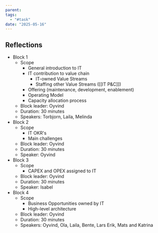```yaml
---
parent: 
tags:
  - "#task"
date: "2025-05-16"
---
```

## Reflections
- Block 1
	- Scope
		- General introduction to IT
		- IT contribution to value chain
			- IT-owned Value Streams
			- Staffing other Value Streams ([[IT P&C]])
		- Offering (maintenance, development, enablement)
		- Operating Model
		- Capacity allocation process
	- Block leader: Oyvind
	- Duration: 30 minutes
	- Speakers: Torbjorn, Laila, Melinda
- Block 2
	- Scope
		- IT OKR's 
		- Main challenges
	- Block leader: Oyvind
	- Duration: 30 minutes
	- Speaker: Oyvind
- Block 3
	- Scope
		- CAPEX and OPEX assigned to IT
	- Block leader: Oyvind
	- Duration: 30 minutes
	- Speaker: Isabel
- Block 4
	- Scope
		- Business Opportunities owned  by IT
		- High-level architecture
	- Block leader: Oyvind
	- Duration: 30 minutes
	- Speakers: Oyvind, Ola, Laila, Bente, Lars Erik, Mats and Katrina

